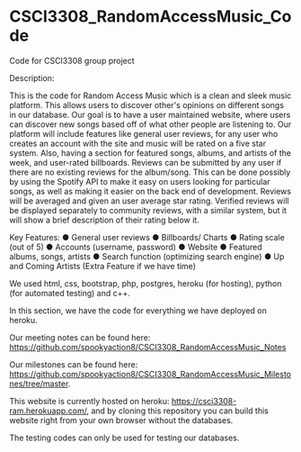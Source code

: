 # CSCI3308_RandomAccessMusic_Code
Code for CSCI3308 group project

Description:

This is the code for Random Access Music which is a clean and sleek music platform. This allows users to discover other's opinions on 
different songs in our database. Our goal is to have a user maintained website, where users can discover new songs based off of what other people are 
listening to. Our platform will include features like general user reviews, for any user who creates an account with the site and music 
will be rated on a five star system. Also, having a section for featured songs, albums, and artists of the week, and user-rated billboards.
Reviews can be submitted by any user if there are no existing reviews for the album/song. This can be done possibly by using the Spotify API
to make it easy on users looking for particular songs, as well as making it easier on the back end of development. Reviews will be averaged
and given an user average star rating. Verified reviews will be displayed separately to community reviews, with a similar system, but it 
will show a brief description of their rating below it.

Key Features:
● General user reviews
● Billboards/ Charts
● Rating scale (out of 5)
● Accounts (username, password)
● Website
● Featured albums, songs, artists
● Search function (optimizing search engine)
● Up and Coming Artists (Extra Feature if we have time)

We used html, css, bootstrap, php, postgres, heroku (for hosting), python (for automated testing) and c++.

In this section, we have the code for everything we have deployed on heroku. 

Our meeting notes can be found here: https://github.com/spookyaction8/CSCI3308_RandomAccessMusic_Notes 

Our milestones can be found here: https://github.com/spookyaction8/CSCI3308_RandomAccessMusic_Milestones/tree/master.

This website is currently hosted on heroku: https://csci3308-ram.herokuapp.com/, and by cloning this repository you can build this website right from your own browser without the databases. 

The testing codes can only be used for testing our databases. 
